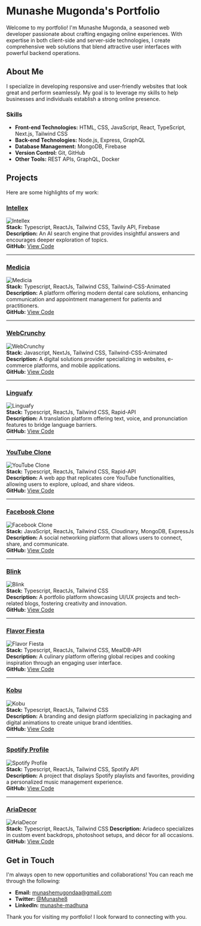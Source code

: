 # Munashe Mugonda's Portfolio

Welcome to my portfolio! I'm Munashe Mugonda, a seasoned web developer passionate about crafting engaging online experiences. With expertise in both client-side and server-side technologies, I create comprehensive web solutions that blend attractive user interfaces with powerful backend operations.

## About Me

I specialize in developing responsive and user-friendly websites that look great and perform seamlessly. My goal is to leverage my skills to help businesses and individuals establish a strong online presence.

### Skills

- **Front-end Technologies:** HTML, CSS, JavaScript, React, TypeScript, Next.js, Tailwind CSS
- **Back-end Technologies:** Node.js, Express, GraphQL
- **Database Management:** MongoDB, Firebase
- **Version Control:** Git, GitHub
- **Other Tools:** REST APIs, GraphQL, Docker

## Projects

Here are some highlights of my work:

### [Intellex](https://intellex-ten.vercel.app/)
![Intellex](https://github.com/munashex/Intellex/blob/main/src/images/Screenshot%202024-11-11%2013.42.04.png)  
**Stack:** Typescript, ReactJs, Tailwind CSS, Tavily API, Firebase  
**Description:** An AI search engine that provides insightful answers and encourages deeper exploration of topics.  
**GitHub:** [View Code](https://github.com/munashex/Intellex)

---

### [Medicia](https://medicia-dental-care.vercel.app/)
![Medicia](https://github.com/munashex/MediciaDentalCare/blob/main/src/images/Screenshot%202024-11-11%2013.47.34.png)  
**Stack:** Typescript, ReactJs, Tailwind CSS, Tailwind-CSS-Animated  
**Description:** A platform offering modern dental care solutions, enhancing communication and appointment management for patients and practitioners.  
**GitHub:** [View Code](https://github.com/munashex/MediciaDentalCare)

---

### [WebCrunchy](https://webcrunchy.co.za/)
![WebCrunchy](https://github.com/munashex/webcrunchysite/blob/main/app/images/Screenshot%202024-11-11%2013.58.23.png)  
**Stack:** Javascript, NextJs, Tailwind CSS, Tailwind-CSS-Animated  
**Description:** A digital solutions provider specializing in websites, e-commerce platforms, and mobile applications.  
**GitHub:** [View Code](https://github.com/munashex/webcrunchysite)

---

### [Linguafy](https://language-translate-iota.vercel.app/)
![Linguafy](https://github.com/munashex/LanguageTranslate/blob/main/public/Screenshot%202024-11-11%2014.02.10.png)  
**Stack:** Typescript, ReactJs, Tailwind CSS, Rapid-API  
**Description:** A translation platform offering text, voice, and pronunciation features to bridge language barriers.  
**GitHub:** [View Code](https://github.com/munashex/LanguageTranslate)

---

### [YouTube Clone](https://youtube-clone-puce-mu.vercel.app/)
![YouTube Clone](https://github.com/munashex/Youtube_clone/blob/main/public/Screenshot%202024-11-11%2014.10.32.png)  
**Stack:** Typescript, ReactJs, Tailwind CSS, Rapid-API  
**Description:** A web app that replicates core YouTube functionalities, allowing users to explore, upload, and share videos.  
**GitHub:** [View Code](https://github.com/munashex/Youtube_clone)

---

### [Facebook Clone](https://fbc-rho.vercel.app/)
![Facebook Clone](https://github.com/munashex/Fbc/blob/main/public/Screenshot%202024-11-11%2014.12.23.png)  
**Stack:** JavaScript, ReactJs, Tailwind CSS, Cloudinary, MongoDB, ExpressJs  
**Description:** A social networking platform that allows users to connect, share, and communicate.  
**GitHub:** [View Code](https://github.com/munashex/Fbc)

---

### [Blink](https://blink-lemon.vercel.app/)
![Blink](https://github.com/munashex/Blink/blob/main/public/Screenshot%202024-11-11%2014.15.42.png)  
**Stack:** Typescript, ReactJs, Tailwind CSS  
**Description:** A portfolio platform showcasing UI/UX projects and tech-related blogs, fostering creativity and innovation.  
**GitHub:** [View Code](https://github.com/munashex/Blink)

---

### [Flavor Fiesta](https://flavor-fiesta-three.vercel.app/)
![Flavor Fiesta](https://github.com/munashex/Flavor-Fiesta/blob/main/public/Screenshot%202024-11-11%2014.18.04.png)  
**Stack:** Typescript, ReactJs, Tailwind CSS, MealDB-API  
**Description:** A culinary platform offering global recipes and cooking inspiration through an engaging user interface.  
**GitHub:** [View Code](https://github.com/munashex/Flavor-Fiesta)

---

### [Kobu](https://kobu-zeta.vercel.app/)
![Kobu](https://github.com/munashex/Kobu/blob/main/public/Screenshot%202024-11-11%2014.20.11.png)  
**Stack:** Typescript, ReactJs, Tailwind CSS  
**Description:** A branding and design platform specializing in packaging and digital animations to create unique brand identities.  
**GitHub:** [View Code](https://github.com/munashex/Kobu)

---

### [Spotify Profile](https://spotify-profile-alpha.vercel.app/)
![Spotify Profile](https://github.com/munashex/spotify-profile/blob/main/public/Screenshot%202024-11-11%2014.22.43.png)  
**Stack:** Typescript, ReactJs, Tailwind CSS, Spotify API  
**Description:** A project that displays Spotify playlists and favorites, providing a personalized music management experience.  
**GitHub:** [View Code](https://github.com/munashex/Kobu)

--- 

### [AriaDecor](https://aria-decor-one.vercel.app/)
![AriaDecor](https://github.com/munashex/AriaDecor/blob/main/public/Screenshot%202024-11-11%2014.31.28.png)  
**Stack:** Typescript, ReactJs, Tailwind CSS 
**Description:** Ariadeco specializes in custom event backdrops, photoshoot setups, and décor for all occasions.
**GitHub:** [View Code](https://github.com/munashex/AriaDecor)


## Get in Touch

I'm always open to new opportunities and collaborations! You can reach me through the following:

- **Email:** [munashemugondaa@gmail.com](mailto:munashemugondaa@gmail.com)
- **Twitter:** [@Munashe8](https://x.com/Munashe8)
- **LinkedIn:** [munashe-madhuna](https://www.linkedin.com/in/munashe-madhuna-99676a210/)

Thank you for visiting my portfolio! I look forward to connecting with you.

